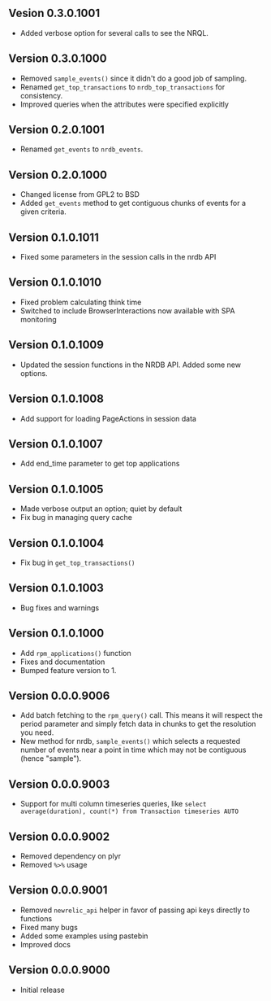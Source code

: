 ## Vesion 0.3.0.1001

* Added verbose option for several calls to see the NRQL.

## Version 0.3.0.1000

* Removed `sample_events()` since it didn't do a good job of sampling.
* Renamed `get_top_transactions` to `nrdb_top_transactions` for consistency.
* Improved queries when the attributes were specified explicitly

## Version 0.2.0.1001

* Renamed `get_events` to `nrdb_events`.

## Version 0.2.0.1000

* Changed license from GPL2 to BSD
* Added `get_events` method to get contiguous chunks of events for a given criteria.

## Version 0.1.0.1011

* Fixed some parameters in the session calls in the nrdb API

## Version 0.1.0.1010

* Fixed problem calculating think time
* Switched to include BrowserInteractions now available with SPA monitoring

## Version 0.1.0.1009

* Updated the session functions in the NRDB API.  Added some new options.

## Version 0.1.0.1008

* Add support for loading PageActions in session data

## Version 0.1.0.1007

* Add end_time parameter to get top applications

## Version 0.1.0.1005

* Made verbose output an option; quiet by default
* Fix bug in managing query cache

## Version 0.1.0.1004

* Fix bug in `get_top_transactions()`

## Version 0.1.0.1003

* Bug fixes and warnings

## Version 0.1.0.1000

* Add `rpm_applications()` function
* Fixes and documentation
* Bumped feature version to 1.

## Version 0.0.0.9006

* Add batch fetching to the `rpm_query()` call.  This means it will respect the period
  parameter and simply fetch data in chunks to get the resolution you need.
* New method for nrdb, `sample_events()` which selects a requested number of events near a point in time
  which may not be contiguous (hence "sample").  

## Version 0.0.0.9003

* Support for multi column timeseries queries, like `select average(duration), count(*) from Transaction timeseries AUTO`

## Version 0.0.0.9002

* Removed dependency on plyr
* Removed `%>%` usage

## Version 0.0.0.9001

* Removed `newrelic_api` helper in favor of passing api keys directly to functions
* Fixed many bugs
* Added some examples using pastebin
* Improved docs

## Version 0.0.0.9000

* Initial release

